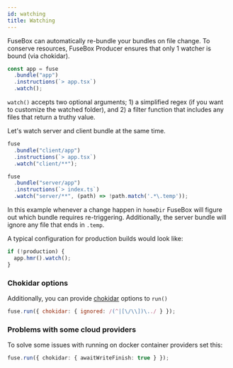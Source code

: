```yaml
---
id: watching
title: Watching
---
```


FuseBox can automatically re-bundle your bundles on file change. To conserve
resources, FuseBox Producer ensures that only 1 watcher is bound (via chokidar).

```js
const app = fuse
  .bundle("app")
  .instructions(`> app.tsx`)
  .watch();
```

`watch()` accepts two optional arguments; 1) a simplified regex (if you
want to customize the watched folder), and 2) a filter function that includes
any files that return a truthy value.

Let's watch server and client bundle at the same time.

```js
fuse
  .bundle("client/app")
  .instructions(`> app.tsx`)
  .watch("client/**");

fuse
  .bundle("server/app")
  .instructions(`> index.ts`)
  .watch("server/**", (path) => !path.match('.*\.temp'));
```

In this example whenever a change happen in `homeDir` FuseBox will figure out
which bundle requires re-triggering. Additionally, the server bundle will ignore
any file that ends in `.temp`.

A typical configuration for production builds would look like:

```js
if (!production) {
  app.hmr().watch();
}
```

### Chokidar options

Additionally, you can provide [chokidar](https://github.com/paulmillr/chokidar)
options to `run()`

```js
fuse.run({ chokidar: { ignored: /(^|[\/\\])\../ } });
```

### Problems with some cloud providers

To solve some issues with running on docker container providers set this:

```ts
fuse.run({ chokidar: { awaitWriteFinish: true } });
```
